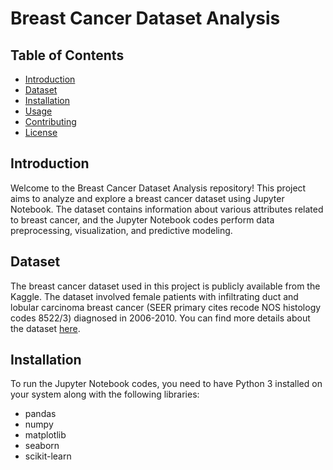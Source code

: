 # Breast Cancer Dataset Analysis
## Table of Contents
- [Introduction](#introduction)
- [Dataset](#dataset)
- [Installation](#installation)
- [Usage](#usage)
- [Contributing](#contributing)
- [License](#license)
## Introduction
Welcome to the Breast Cancer Dataset Analysis repository! This project aims to analyze and explore a breast cancer dataset using Jupyter Notebook. The dataset contains information about various attributes related to breast cancer, and the Jupyter Notebook codes perform data preprocessing, visualization, and predictive modeling.
## Dataset
The breast cancer dataset used in this project is publicly available from the Kaggle. The dataset involved female patients with infiltrating duct and lobular carcinoma breast cancer (SEER primary cites recode NOS histology codes 8522/3) diagnosed in 2006-2010. You can find more details about the dataset [here](https://www.kaggle.com/datasets/reihanenamdari/breast-cancer).
## Installation
To run the Jupyter Notebook codes, you need to have Python 3 installed on your system along with the following libraries:
- pandas
- numpy
- matplotlib
- seaborn
- scikit-learn


